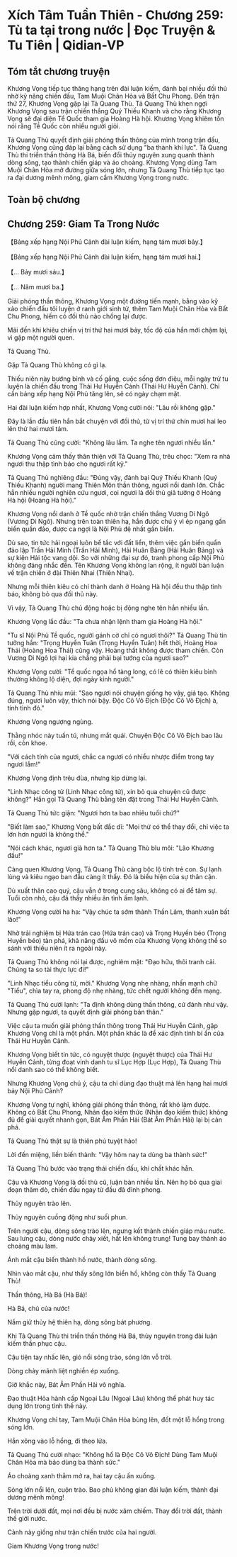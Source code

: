 # Xích Tâm Tuần Thiên - Chương 259: Tù ta tại trong nước | Đọc Truyện & Tu Tiên | Qidian-VP



## Tóm tắt chương truyện

Khương Vọng tiếp tục thăng hạng trên đài luận kiếm, đánh bại nhiều đối thủ nhờ kỹ năng chiến đấu, Tam Muội Chân Hỏa và Bất Chu Phong. Đến trận thứ 27, Khương Vọng gặp lại Tả Quang Thù. Tả Quang Thù khen ngợi Khương Vọng sau trận chiến thắng Quý Thiếu Khanh và cho rằng Khương Vọng sẽ đại diện Tề Quốc tham gia Hoàng Hà hội. Khương Vọng khiêm tốn nói rằng Tề Quốc còn nhiều người giỏi.

Tả Quang Thù quyết định giải phóng thần thông của mình trong trận đấu, Khương Vọng cũng đáp lại bằng cách sử dụng "ba thành khí lực". Tả Quang Thù thi triển thần thông Hà Bá, biến đổi thủy nguyên xung quanh thành dòng sông, tạo thành chiến giáp và áo choàng. Khương Vọng dùng Tam Muội Chân Hỏa mở đường giữa sóng lớn, nhưng Tả Quang Thù tiếp tục tạo ra đại dương mênh mông, giam cầm Khương Vọng trong nước.



## Toàn bộ chương

## Chương 259: Giam Ta Trong Nước

【Bảng xếp hạng Nội Phủ Cảnh đài luận kiếm, hạng tám mươi bảy.】

【Bảng xếp hạng Nội Phủ Cảnh đài luận kiếm, hạng tám mươi hai.】

【... Bảy mươi sáu.】

【... Năm mươi ba.】

Giải phóng thần thông, Khương Vọng một đường tiến mạnh, bằng vào kỹ xảo chiến đấu tôi luyện ở ranh giới sinh tử, thêm Tam Muội Chân Hỏa và Bất Chu Phong, hiếm có đối thủ nào chống lại được.

Mãi đến khi khiêu chiến vị trí thứ hai mươi bảy, tốc độ của hắn mới chậm lại, vì gặp một người quen.

Tả Quang Thù.

Gặp Tả Quang Thù không có gì lạ.

Thiếu niên này bướng bỉnh và cố gắng, cuộc sống đơn điệu, mỗi ngày trừ tu luyện là chiến đấu trong Thái Hư Huyễn Cảnh (Thái Hư Huyễn Cảnh). Chỉ cần bảng xếp hạng Nội Phủ tăng lên, sẽ có ngày chạm mặt.

Hai đài luận kiếm hợp nhất, Khương Vọng cười nói: "Lâu rồi không gặp."

Đây là lần đầu tiên hắn bắt chuyện với đối thủ, từ vị trí thứ chín mươi hai leo lên thứ hai mươi tám.

Tả Quang Thù cũng cười: "Không lâu lắm. Ta nghe tên ngươi nhiều lần."

Khương Vọng cảm thấy thân thiện với Tả Quang Thù, trêu chọc: "Xem ra nhà ngươi thu thập tình báo cho ngươi rất kỹ."

Tả Quang Thù nghiêng đầu: "Đúng vậy, đánh bại Quý Thiếu Khanh (Quý Thiếu Khanh) người mang Thiên Môn thần thông, ngươi nổi danh lớn. Chắc hẳn nhiều người nghiên cứu ngươi, coi ngươi là đối thủ giả tưởng ở Hoàng Hà hội (Hoàng Hà hội)."

Khương Vọng nổi danh ở Tề quốc nhờ trận chiến thắng Vương Di Ngô (Vương Di Ngô). Nhưng trên toàn thiên hạ, hắn được chú ý vì ép ngang gần biển quần đảo, được ca ngợi là Nội Phủ đệ nhất gần biển.

Dù sao, tin tức hải ngoại luôn bế tắc với đất liền, thêm việc gần biển quần đảo lập Trấn Hải Minh (Trấn Hải Minh), Hải Huân Bảng (Hải Huân Bảng) và sự kiện Hải tộc vang dội. So với những đại sự đó, tranh phong cấp Nội Phủ không đáng nhắc đến. Tên Khương Vọng không lan rộng, ít người bàn luận về trận chiến ở đài Thiên Nhai (Thiên Nhai).

Nhưng mỗi thiên kiêu có chí thành danh ở Hoàng Hà hội đều thu thập tình báo, không bỏ qua đối thủ này.

Vì vậy, Tả Quang Thù chủ động hoặc bị động nghe tên hắn nhiều lần.

Khương Vọng lắc đầu: "Ta chưa nhận lệnh tham gia Hoàng Hà hội."

"Tu sĩ Nội Phủ Tề quốc, người gánh cờ chỉ có ngươi thôi?" Tả Quang Thù tin tưởng hắn: "Trọng Huyền Tuân (Trọng Huyền Tuân) hết thời, Hoàng Hoa Thái (Hoàng Hoa Thái) cũng vậy. Hoàng thất không được tham chiến. Còn Vương Di Ngô lợi hại kia chẳng phải bại tướng của ngươi sao?"

Khương Vọng cười: "Tề quốc ngọa hổ tàng long, có lẽ có thiên kiêu bình thường không lộ diện, đợi ngày kinh người."

Tả Quang Thù nhíu mũi: "Sao ngươi nói chuyện giống họ vậy, giả tạo. Không đúng, ngươi luôn vậy, thích nói bậy. Độc Cô Vô Địch (Độc Cô Vô Địch) à, tính tình đó."

Khương Vọng ngượng ngùng.

Thằng nhóc này tuấn tú, nhưng mắt quái. Chuyện Độc Cô Vô Địch bao lâu rồi, còn khoe.

"Với cách tính của ngươi, chắc ca ngươi có nhiều nhược điểm trong tay ngươi lắm!"

Khương Vọng định trêu đùa, nhưng kịp dừng lại.

"Linh Nhạc công tử (Linh Nhạc công tử), xin bỏ qua chuyện cũ được không?" Hắn gọi Tả Quang Thù bằng tên đặt trong Thái Hư Huyễn Cảnh.

Tả Quang Thù tức giận: "Ngươi hơn ta bao nhiêu tuổi chứ?"

"Biết làm sao," Khương Vọng bất đắc dĩ: "Mọi thứ có thể thay đổi, chỉ việc ta lớn hơn ngươi là không thể."

"Nói cách khác, ngươi già hơn ta." Tả Quang Thù bĩu môi: "Lão Khương đầu!"

Càng quen Khương Vọng, Tả Quang Thù càng bộc lộ tính trẻ con. Sự lạnh lùng và kiêu ngạo ban đầu càng ít thấy. Đó là biểu hiện của sự thân cận.

Dù xuất thân cao quý, cậu vẫn ở trong cung sâu, không có ai để tâm sự. Tuổi còn nhỏ, cậu đã thấy nhiều ân tình ấm lạnh.

Khương Vọng cười ha ha: "Vậy chúc ta sớm thành Thần Lâm, thanh xuân bất lão!"

Nhờ trải nghiệm bị Hứa trán cao (Hứa trán cao) và Trọng Huyền béo (Trọng Huyền béo) tàn phá, khả năng đấu võ mồm của Khương Vọng không thể so sánh với thiếu niên ít ra ngoài này.

Tả Quang Thù không nói lại được, nghiêm mặt: "Đạo hữu, thôi tranh cãi. Chúng ta so tài thực lực đi!"

"Linh Nhạc tiểu công tử, mời." Khương Vọng nhẹ nhàng, nhấn mạnh chữ "Tiểu", chìa tay ra, phong độ nhẹ nhàng, tức chết người không đền mạng.

Tả Quang Thù cười lạnh: "Ta định không dùng thần thông, cứ đánh như vậy. Nhưng gặp ngươi, ta quyết định giải phóng bản thân."

Việc cậu ta muốn giải phóng thần thông trong Thái Hư Huyễn Cảnh, gặp Khương Vọng chỉ là một phần. Một phần khác là để xác định tính bí ẩn của Thái Hư Huyễn Cảnh.

Khương Vọng biết tin tức, có nguyệt thược (nguyệt thược) của Thái Hư Huyễn Cảnh, từng đoạt vinh danh tu sĩ Lục Hợp (Lục Hợp), Tả Quang Thù nổi danh sao có thể không biết.

Nhưng Khương Vọng chú ý, cậu ta chỉ dùng đạo thuật mà lên hạng hai mươi bảy Nội Phủ Cảnh?

Khương Vọng tự nghĩ, không giải phóng thần thông, rất khó làm được. Không có Bất Chu Phong, Nhân đạo kiếm thức (Nhân đạo kiếm thức) không đủ để giải quyết nhanh gọn, Bát Âm Phần Hải (Bát Âm Phần Hải) lại bị cản phá.

Tả Quang Thù thật sự là thiên phú tuyệt hảo!

Lời đến miệng, liền biến thành: "Vậy hôm nay ta dùng ba thành sức!"

Tả Quang Thù bước vào trạng thái chiến đấu, khí chất khác hẳn.

Cậu và Khương Vọng là đối thủ cũ, luận bàn nhiều lần. Nên họ bỏ qua giai đoạn thăm dò, chiến đấu ngay từ đầu đã đỉnh phong.

Thủy nguyên trào lên.

Thủy nguyên cuồng động như suối phun.

Trên người cậu, dòng sông trào lên, ngưng kết thành chiến giáp màu nước. Sau lưng cậu, dòng nước chảy xiết, hất lên không trung! Tung bay thành áo choàng màu lam.

Ánh mắt cậu biến thành hồ nước, thành dòng sông.

Nhìn vào mắt cậu, như thấy sông lớn biển hồ, không còn thấy Tả Quang Thù!

Thần thông, Hà Bá (Hà Bá)!

Hà Bá, chủ của nước!

Nắm giữ thủy hệ thiên hạ, dòng sông bát phương.

Khi Tả Quang Thù thi triển thần thông Hà Bá, thủy nguyên trong đài luận kiếm thần phục cậu.

Cậu tiện tay nhấc lên, gió nổi sóng trào, sóng lớn vỗ trời.

Dòng chảy mãnh liệt nghiền ép xuống.

Giờ khắc này, Bát Âm Phần Hải vô nghĩa.

Đạo thuật Hỏa hành cấp Ngoại Lâu (Ngoại Lâu) không thể phát huy tác dụng lớn trong tình thế này.

Khương Vọng chỉ tay, Tam Muội Chân Hỏa bùng lên, đốt một lỗ hổng trong sóng lớn.

Hắn xông vào lỗ hổng, đi theo lửa.

Tả Quang Thù cười nhạo: "Không hổ là Độc Cô Vô Địch! Dùng Tam Muội Chân Hỏa mà bảo dùng ba thành sức."

Áo choàng xanh thẳm mở ra, hai tay cậu ấn xuống.

Sóng lớn nổi lên, cuộn trào. Bao phủ không gian đài luận kiếm, thành đại dương mênh mông!

Trên trời dưới đất, mọi nơi đều bị nước xâm chiếm. Thay đổi trời đất, thành thế giới nước.

Cảnh này giống như trận chiến trước của hai người.

Giam Khương Vọng trong nước!